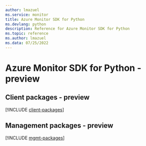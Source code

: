 ```yaml
---
author: lmazuel
ms.service: monitor
title: Azure Monitor SDK for Python
ms.devlang: python
description: Reference for Azure Monitor SDK for Python
ms.topic: reference
ms.author: lmazuel
ms.data: 07/25/2022
---
```

# Azure Monitor SDK for Python - preview

## Client packages - preview
[!INCLUDE [client-packages](monitor-client-index.md)]
## Management packages - preview
[!INCLUDE [mgmt-packages](monitor-mgmt-index.md)]